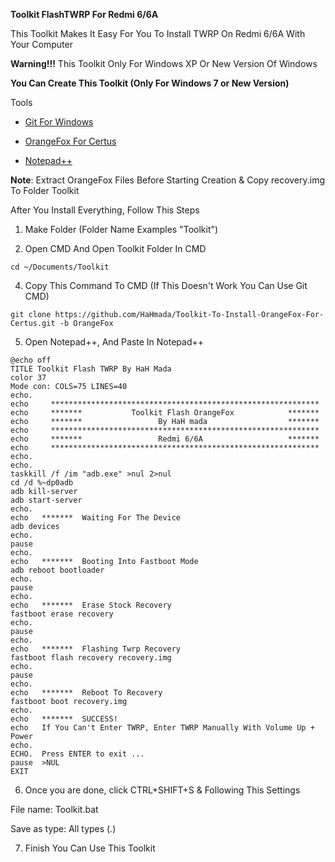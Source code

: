 **Toolkit FlashTWRP For Redmi 6/6A** 

This Toolkit Makes It Easy For You To Install TWRP On Redmi 6/6A With Your Computer

**Warning!!!** This Toolkit Only For Windows XP Or New Version Of Windows 

**You Can Create This Toolkit (Only For Windows 7 or New Version)**

Tools

- [Git For Windows](https://objects.githubusercontent.com/github-production-release-asset-2e65be/23216272/bfdf16e8-03fa-4c64-a1d3-a789f642fcc4?X-Amz-Algorithm=AWS4-HMAC-SHA256&X-Amz-Credential=releaseassetproduction%2F20241116%2Fus-east-1%2Fs3%2Faws4_request&X-Amz-Date=20241116T103538Z&X-Amz-Expires=300&X-Amz-Signature=a7a9c536d49566e7816a0f575bca08b26531e733d9afd5a8b70f0813e5379f6b&X-Amz-SignedHeaders=host&response-content-disposition=attachment%3B%20filename%3DGit-2.47.0.2-64-bit.exe&response-content-type=application%2Foctet-stream "Git")

- [OrangeFox For Certus](https://dl.orangefox.download/62408c446a44bc73841965cf "OrangeFox")

- [Notepad++](https://objects.githubusercontent.com/github-production-release-asset-2e65be/33014811/bef2b9f5-438d-4a80-b556-86ae83d9273c?X-Amz-Algorithm=AWS4-HMAC-SHA256&X-Amz-Credential=releaseassetproduction%2F20241116%2Fus-east-1%2Fs3%2Faws4_request&X-Amz-Date=20241116T104207Z&X-Amz-Expires=300&X-Amz-Signature=069c39f35581277ecf70c30d0e5b4cdf64cabcefd6a0dc847fb6d23edf26dc75&X-Amz-SignedHeaders=host&response-content-disposition=attachment%3B%20filename%3Dnpp.8.7.1.Installer.x64.exe&response-content-type=application%2Foctet-stream "Notepad++")

**Note**: Extract OrangeFox Files Before Starting Creation & Copy recovery.img To Folder Toolkit

After You Install Everything, Follow This Steps

1. Make Folder (Folder Name Examples "Toolkit")

2. Open CMD And Open Toolkit Folder In CMD

```
cd ~/Documents/Toolkit
```

4. Copy This Command To CMD (If This Doesn't Work You Can Use Git CMD)

```
git clone https://github.com/HaHmada/Toolkit-To-Install-OrangeFox-For-Certus.git -b OrangeFox
```

5. Open Notepad++, And Paste In Notepad++

```
@echo off
TITLE Toolkit Flash TWRP By HaH Mada
color 37
Mode con: COLS=75 LINES=40
echo.
echo     ************************************************************
echo     *******           Toolkit Flash OrangeFox            *******
echo     *******                 By HaH mada                  *******
echo     ************************************************************
echo     *******                 Redmi 6/6A                   *******
echo     ************************************************************
echo.             
echo.
taskkill /f /im "adb.exe" >nul 2>nul
cd /d %~dp0adb
adb kill-server
adb start-server
echo.
echo   *******  Waiting For The Device
adb devices
echo.
pause
echo.
echo   *******  Booting Into Fastboot Mode
adb reboot bootloader
echo.
pause
echo.
echo   *******  Erase Stock Recovery
fastboot erase recovery
echo.
pause
echo.
echo   *******  Flashing Twrp Recovery
fastboot flash recovery recovery.img
echo.
pause
echo.
echo   *******  Reboot To Recovery
fastboot boot recovery.img
echo.             
echo   *******  SUCCESS!
echo   If You Can't Enter TWRP, Enter TWRP Manually With Volume Up + Power   
echo.                
ECHO.  Press ENTER to exit ...
pause  >NUL
EXIT
```

6. Once you are done, click CTRL+SHIFT+S & Following This Settings

File name: Toolkit.bat

Save as type: All types (*.*)

7. Finish You Can Use This Toolkit
